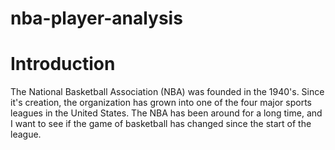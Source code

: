 # nba-player-analysis



# Introduction

The National Basketball Association (NBA) was founded in the 1940's. Since it's creation, the organization has grown into one of the four major sports leagues in the United States. The NBA has been around for a long time, and I want to see if the game of basketball has changed since the start of the league.